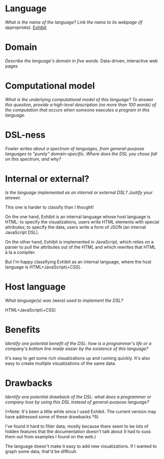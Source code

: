 # Language
_What is the name of the language? Link the name to its webpage 
(if appropriate)._
[Exhibit](http://www.simile-widgets.org/exhibit3)

# Domain
_Describe the language's domain in five words._
Data-driven, interactive web pages

# Computational model
_What is the underlying computational model of this language? To answer this 
question, provide a high-level description (no more than 100 words) of the 
computation that occurs when someone executes a program in this language._


# DSL-ness
_Fowler writes about a spectrum of languages, from general-purpose languages to 
"purely" domain-specific. Where does the DSL you chose fall on this spectrum, 
and why?_ 


# Internal or external?
_Is the language implemented as an internal or external DSL? 
Justify your answer._

This one is harder to classify than I thought! 

On the one hand, Exhibit is an internal language whose host language is HTML: to
specify the visualizations, users write HTML elements with special attributes;
to specify the data, users write a form of JSON (an internal JavaScript DSL).

On the other hand, Exhibit is implemented in JavaScript, which relies on a
parser to pull the attributes out of the HTML and which rewrites that HTML à la
a compiler.

But I'm happy classifying Exhibit as an internal language, where the host
language is HTML+JavaScript(+CSS).

# Host language
_What language(s) was (were) used to implement the DSL?_

HTML+JavaScript(+CSS)

# Benefits
_Identify one potential benefit of the DSL: how is a programmer's life or a 
company's bottom line made easier by the existence of this language?_

It's easy to get some rich visualizations up and running quickly. It's also easy
to create multiple visualizations of the same data.

# Drawbacks
_Identify one potential drawback of the DSL: what does a programmer or company 
lose by using this DSL instead of general-purpose language?_

(*Note: It's been a little while since I used Exhibit. The current version may 
have addressed some of these drawbacks.*ß)

I've found it hard to filter data, mostly because there seem to be lots of
hidden features that the documentation doesn't talk about (I had to suss them
out from examples I found on the web.)

The language doesn't make it easy to add new visualizations. If I wanted to
graph some data, that'd be difficult.
